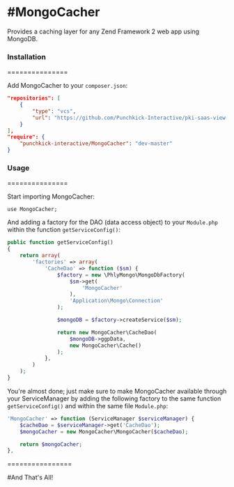 #MongoCacher
===========

Provides a caching layer for any Zend Framework 2 web app using MongoDB.


### Installation
===============


Add MongoCacher to your `composer.json`:

~~~json
"repositories": [
    {
        "type": "vcs",
        "url": "https://github.com/Punchkick-Interactive/pki-saas-view-strategy.git"
    }
],
"require": {
	"punchkick-interactive/MongoCacher": "dev-master"
}
~~~

### Usage
===============


Start importing MongoCacher:

~~~
use MongoCacher;
~~~

And adding a factory for the DAO (data access object) to your `Module.php` within the function `getServiceConfig()`:

~~~php
public function getServiceConfig()
{
    return array(
        'factories' => array(
        	'CacheDao' => function ($sm) {
                $factory = new \PhlyMongo\MongoDbFactory(
                    $sm->get(
                        'MongoCacher'
                    ),
                    'Application\Mongo\Connection'
                );

                $mongoDB = $factory->createService($sm);

                return new MongoCacher\CacheDao(
                    $mongoDB->ggpData,
                    new MongoCacher\Cache()
                );
            },
        )
    );
}
~~~

You're almost done; just make sure to make MongoCacher available through your ServiceManager by adding the following factory to the same function `getServiceConfig()` and within the same file `Module.php`:

~~~php
'MongoCacher' => function (ServiceManager $serviceManager) {
    $cacheDao = $serviceManager->get('CacheDao');
    $mongoCacher = new MongoCacher\MongoCacher($cacheDao);

    return $mongoCacher;
},
~~~

================

#And That's All!